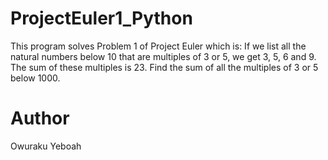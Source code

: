 # ProjectEuler1_Python
This program solves Problem 1 of Project Euler which is: If we list all the natural numbers below 10 that are multiples of 3 or 5, we get 3, 5, 6 and 9. The sum of these multiples is 23. Find the sum of all the multiples of 3 or 5 below 1000.

# Author
Owuraku Yeboah
